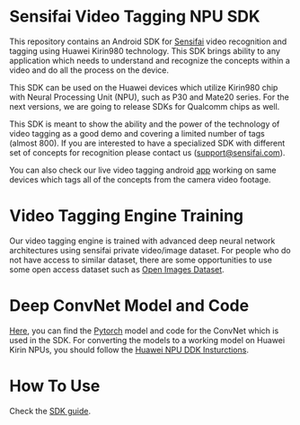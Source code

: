 # Sensifai Video Tagging NPU SDK
This repository contains an Android SDK for [Sensifai](https://sensifai.com) video recognition and tagging using Huawei Kirin980 technology.
This SDK brings ability to any application which needs to understand and recognize the concepts within a video and do all the process on the device. 

This SDK can be used on the Huawei devices which utilize Kirin980 chip with Neural Processing Unit (NPU), such as P30 and Mate20 series. For the next versions, we are going to release SDKs for Qualcomm chips as well.

This SDK is meant to show the ability and the power of the technology of video tagging as a good demo and covering a limited number of tags (almost 800). If you are interested to have a specialized SDK with different set of concepts for recognition please contact us (support@sensifai.com).

You can also check our live video tagging android [app](https://play.google.com/store/apps/details?id=com.sensifai.hiaidemo&hl=en) working on same devices which tags all of the concepts from the camera video footage.

# Video Tagging Engine Training
Our video tagging engine is trained with advanced deep neural network architectures using sensifai private video/image dataset. For people who do not have access to similar dataset, there are some opportunities to use some open access dataset such as [Open Images Dataset](https://storage.googleapis.com/openimages/web/index.html).

# Deep ConvNet Model and Code
[Here](https://github.com/sensifai/Sensifai-NPU-SDK/tree/master/NPU-Pytorch-model), you can find the [Pytorch](https://pytorch.org/) model and code for the ConvNet which is used in the SDK. For converting the models to a working model on Huawei Kirin NPUs, you should follow the [Huawei NPU DDK Insturctions](https://developer.huawei.com/consumer/en/devservice/doc/2020105).

# How To Use
Check the [SDK guide](https://github.com/sensifai/Sensifai_NPU_SDK/blob/master/Sensifai%20HiAI%20Video%20Tagging%20Library%20User%20Manual.pdf).
